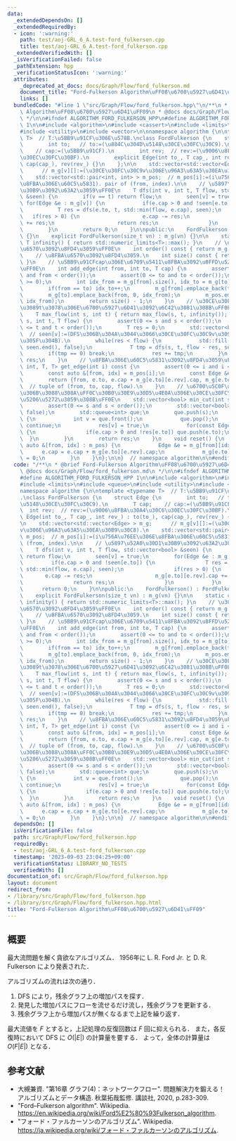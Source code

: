 ```yaml
---
data:
  _extendedDependsOn: []
  _extendedRequiredBy:
  - icon: ':warning:'
    path: test/aoj-GRL_6_A.test-ford_fulkerson.cpp
    title: test/aoj-GRL_6_A.test-ford_fulkerson.cpp
  _extendedVerifiedWith: []
  _isVerificationFailed: false
  _pathExtension: hpp
  _verificationStatusIcon: ':warning:'
  attributes:
    _deprecated_at_docs: docs/Graph/Flow/ford_fulkerson.md
    document_title: "Ford-Fulkerson Algorithm\uFF08\u6700\u5927\u6D41\uFF09"
    links: []
  bundledCode: "#line 1 \"src/Graph/Flow/ford_fulkerson.hpp\"\n/**\n * @brief Ford-Fulkerson\
    \ Algorithm\uFF08\u6700\u5927\u6D41\uFF09\n * @docs docs/Graph/Flow/ford_fulkerson.md\n\
    \ */\n\n#ifndef ALGORITHM_FORD_FULKERSON_HPP\n#define ALGORITHM_FORD_FULKERSON_HPP\
    \ 1\n\n#include <algorithm>\n#include <cassert>\n#include <limits>\n#include <queue>\n\
    #include <utility>\n#include <vector>\n\nnamespace algorithm {\n\ntemplate <typename\
    \ T>  // T:\u5BB9\u91CF\u306E\u578B.\nclass FordFulkerson {\n    struct Edge {\n\
    \        int to;   // to:=(\u884C\u304D\u5148\u30CE\u30FC\u30C9).\n        T cap;\
    \    // cap:=(\u5BB9\u91CF).\n        int rev;  // rev:=(\u9006\u8FBA\u30A4\u30C6\
    \u30EC\u30FC\u30BF).\n        explicit Edge(int to_, T cap_, int rev_) : to(to_),\
    \ cap(cap_), rev(rev_) {}\n    };\n\n    std::vector<std::vector<Edge> > m_g;\
    \      // m_g[v][]:=(\u30CE\u30FC\u30C9v\u306E\u96A3\u63A5\u30EA\u30B9\u30C8).\n\
    \    std::vector<std::pair<int, int> > m_pos;  // m_pos[i]:=(i\u756A\u76EE\u306E\
    \u8FBA\u306E\u60C5\u5831). pair of (from, index).\n\n    // \u5897\u52A0\u30D1\
    \u30B9\u3092\u63A2\u3059\uFF0E\n    T dfs(int v, int t, T flow, std::vector<bool>\
    \ &seen) {\n        if(v == t) return flow;\n        seen[v] = true;\n       \
    \ for(Edge &e : m_g[v]) {\n            if(e.cap > 0 and !seen[e.to]) {\n     \
    \           T res = dfs(e.to, t, std::min(flow, e.cap), seen);\n             \
    \   if(res > 0) {\n                    e.cap -= res;\n                    m_g[e.to][e.rev].cap\
    \ += res;\n                    return res;\n                }\n            }\n\
    \        }\n        return 0;\n    }\n\npublic:\n    FordFulkerson() : FordFulkerson(0)\
    \ {}\n    explicit FordFulkerson(size_t vn) : m_g(vn) {}\n\n    static constexpr\
    \ T infinity() { return std::numeric_limits<T>::max(); }\n    // \u30CE\u30FC\u30C9\
    \u6570\u3092\u8FD4\u3059\uFF0E\n    int order() const { return m_g.size(); }\n\
    \    // \u8FBA\u6570\u3092\u8FD4\u3059.\n    int size() const { return m_pos.size();\
    \ }\n    // \u5BB9\u91CFcap\u306E\u6709\u5411\u8FBA\u3092\u8FFD\u52A0\u3059\u308B\
    \uFF0E\n    int add_edge(int from, int to, T cap) {\n        assert(0 <= from\
    \ and from < order());\n        assert(0 <= to and to < order());\n        assert(cap\
    \ >= 0);\n        int idx_from = m_g[from].size(), idx_to = m_g[to].size();\n\
    \        if(from == to) idx_to++;\n        m_g[from].emplace_back(to, cap, idx_to);\n\
    \        m_g[to].emplace_back(from, 0, idx_from);\n        m_pos.emplace_back(from,\
    \ idx_from);\n        return size() - 1;\n    }\n    // \u30CE\u30FC\u30C9s\u304B\
    \u3089t\u3078\u306E\u6700\u5927\u6D41\u3092\u6C42\u3081\u308B\uFF0EO(F*|E|).\n\
    \    T max_flow(int s, int t) { return max_flow(s, t, infinity()); }\n    T max_flow(int\
    \ s, int t, T flow) {\n        assert(0 <= s and s < order());\n        assert(0\
    \ <= t and t < order());\n        T res = 0;\n        std::vector<bool> seen(order());\
    \  // seen[v]:=(DFS\u306B\u304A\u3044\u3066\u30CE\u30FC\u30C9v\u3092\u8ABF\u3079\
    \u305F\u304B).\n        while(res < flow) {\n            std::fill(seen.begin(),\
    \ seen.end(), false);\n            T tmp = dfs(s, t, flow - res, seen);\n    \
    \        if(tmp == 0) break;\n            res += tmp;\n        }\n        return\
    \ res;\n    }\n    // \u8FBA\u306E\u60C5\u5831\u3092\u8FD4\u3059\uFF0E\n    std::tuple<int,\
    \ int, T, T> get_edge(int i) const {\n        assert(0 <= i and i < size());\n\
    \        const auto &[from, idx] = m_pos[i];\n        const Edge &e = m_g[from][idx];\n\
    \        return {from, e.to, e.cap + m_g[e.to][e.rev].cap, m_g[e.to][e.rev].cap};\
    \  // tuple of (from, to, cap, flow).\n    }\n    // \u6700\u5C0F\u30AB\u30C3\u30C8\
    \u306B\u3088\u308A\uFF0C\u30B0\u30E9\u30D5\u4E0A\u306E\u30CE\u30FC\u30C9\u3092\
    \u5206\u5272\u3059\u308B\uFF0E\n    std::vector<bool> min_cut(int s) const {\n\
    \        assert(0 <= s and s < order());\n        std::vector<bool> res(order(),\
    \ false);\n        std::queue<int> que;\n        que.push(s);\n        while(!que.empty())\
    \ {\n            int v = que.front();\n            que.pop();\n            if(res[v])\
    \ continue;\n            res[v] = true;\n            for(const Edge &e : m_g[v])\
    \ {\n                if(e.cap > 0 and !res[e.to]) que.push(e.to);\n          \
    \  }\n        }\n        return res;\n    }\n    void reset() {\n        for(const\
    \ auto &[from, idx] : m_pos) {\n            Edge &e = m_g[from][idx];\n      \
    \      e.cap = e.cap + m_g[e.to][e.rev].cap;\n            m_g[e.to][e.rev].cap\
    \ = 0;\n        }\n    }\n};\n\n}  // namespace algorithm\n\n#endif\n"
  code: "/**\n * @brief Ford-Fulkerson Algorithm\uFF08\u6700\u5927\u6D41\uFF09\n *\
    \ @docs docs/Graph/Flow/ford_fulkerson.md\n */\n\n#ifndef ALGORITHM_FORD_FULKERSON_HPP\n\
    #define ALGORITHM_FORD_FULKERSON_HPP 1\n\n#include <algorithm>\n#include <cassert>\n\
    #include <limits>\n#include <queue>\n#include <utility>\n#include <vector>\n\n\
    namespace algorithm {\n\ntemplate <typename T>  // T:\u5BB9\u91CF\u306E\u578B\
    .\nclass FordFulkerson {\n    struct Edge {\n        int to;   // to:=(\u884C\u304D\
    \u5148\u30CE\u30FC\u30C9).\n        T cap;    // cap:=(\u5BB9\u91CF).\n      \
    \  int rev;  // rev:=(\u9006\u8FBA\u30A4\u30C6\u30EC\u30FC\u30BF).\n        explicit\
    \ Edge(int to_, T cap_, int rev_) : to(to_), cap(cap_), rev(rev_) {}\n    };\n\
    \n    std::vector<std::vector<Edge> > m_g;      // m_g[v][]:=(\u30CE\u30FC\u30C9\
    v\u306E\u96A3\u63A5\u30EA\u30B9\u30C8).\n    std::vector<std::pair<int, int> >\
    \ m_pos;  // m_pos[i]:=(i\u756A\u76EE\u306E\u8FBA\u306E\u60C5\u5831). pair of\
    \ (from, index).\n\n    // \u5897\u52A0\u30D1\u30B9\u3092\u63A2\u3059\uFF0E\n\
    \    T dfs(int v, int t, T flow, std::vector<bool> &seen) {\n        if(v == t)\
    \ return flow;\n        seen[v] = true;\n        for(Edge &e : m_g[v]) {\n   \
    \         if(e.cap > 0 and !seen[e.to]) {\n                T res = dfs(e.to, t,\
    \ std::min(flow, e.cap), seen);\n                if(res > 0) {\n             \
    \       e.cap -= res;\n                    m_g[e.to][e.rev].cap += res;\n    \
    \                return res;\n                }\n            }\n        }\n  \
    \      return 0;\n    }\n\npublic:\n    FordFulkerson() : FordFulkerson(0) {}\n\
    \    explicit FordFulkerson(size_t vn) : m_g(vn) {}\n\n    static constexpr T\
    \ infinity() { return std::numeric_limits<T>::max(); }\n    // \u30CE\u30FC\u30C9\
    \u6570\u3092\u8FD4\u3059\uFF0E\n    int order() const { return m_g.size(); }\n\
    \    // \u8FBA\u6570\u3092\u8FD4\u3059.\n    int size() const { return m_pos.size();\
    \ }\n    // \u5BB9\u91CFcap\u306E\u6709\u5411\u8FBA\u3092\u8FFD\u52A0\u3059\u308B\
    \uFF0E\n    int add_edge(int from, int to, T cap) {\n        assert(0 <= from\
    \ and from < order());\n        assert(0 <= to and to < order());\n        assert(cap\
    \ >= 0);\n        int idx_from = m_g[from].size(), idx_to = m_g[to].size();\n\
    \        if(from == to) idx_to++;\n        m_g[from].emplace_back(to, cap, idx_to);\n\
    \        m_g[to].emplace_back(from, 0, idx_from);\n        m_pos.emplace_back(from,\
    \ idx_from);\n        return size() - 1;\n    }\n    // \u30CE\u30FC\u30C9s\u304B\
    \u3089t\u3078\u306E\u6700\u5927\u6D41\u3092\u6C42\u3081\u308B\uFF0EO(F*|E|).\n\
    \    T max_flow(int s, int t) { return max_flow(s, t, infinity()); }\n    T max_flow(int\
    \ s, int t, T flow) {\n        assert(0 <= s and s < order());\n        assert(0\
    \ <= t and t < order());\n        T res = 0;\n        std::vector<bool> seen(order());\
    \  // seen[v]:=(DFS\u306B\u304A\u3044\u3066\u30CE\u30FC\u30C9v\u3092\u8ABF\u3079\
    \u305F\u304B).\n        while(res < flow) {\n            std::fill(seen.begin(),\
    \ seen.end(), false);\n            T tmp = dfs(s, t, flow - res, seen);\n    \
    \        if(tmp == 0) break;\n            res += tmp;\n        }\n        return\
    \ res;\n    }\n    // \u8FBA\u306E\u60C5\u5831\u3092\u8FD4\u3059\uFF0E\n    std::tuple<int,\
    \ int, T, T> get_edge(int i) const {\n        assert(0 <= i and i < size());\n\
    \        const auto &[from, idx] = m_pos[i];\n        const Edge &e = m_g[from][idx];\n\
    \        return {from, e.to, e.cap + m_g[e.to][e.rev].cap, m_g[e.to][e.rev].cap};\
    \  // tuple of (from, to, cap, flow).\n    }\n    // \u6700\u5C0F\u30AB\u30C3\u30C8\
    \u306B\u3088\u308A\uFF0C\u30B0\u30E9\u30D5\u4E0A\u306E\u30CE\u30FC\u30C9\u3092\
    \u5206\u5272\u3059\u308B\uFF0E\n    std::vector<bool> min_cut(int s) const {\n\
    \        assert(0 <= s and s < order());\n        std::vector<bool> res(order(),\
    \ false);\n        std::queue<int> que;\n        que.push(s);\n        while(!que.empty())\
    \ {\n            int v = que.front();\n            que.pop();\n            if(res[v])\
    \ continue;\n            res[v] = true;\n            for(const Edge &e : m_g[v])\
    \ {\n                if(e.cap > 0 and !res[e.to]) que.push(e.to);\n          \
    \  }\n        }\n        return res;\n    }\n    void reset() {\n        for(const\
    \ auto &[from, idx] : m_pos) {\n            Edge &e = m_g[from][idx];\n      \
    \      e.cap = e.cap + m_g[e.to][e.rev].cap;\n            m_g[e.to][e.rev].cap\
    \ = 0;\n        }\n    }\n};\n\n}  // namespace algorithm\n\n#endif\n"
  dependsOn: []
  isVerificationFile: false
  path: src/Graph/Flow/ford_fulkerson.hpp
  requiredBy:
  - test/aoj-GRL_6_A.test-ford_fulkerson.cpp
  timestamp: '2023-09-03 23:04:25+09:00'
  verificationStatus: LIBRARY_NO_TESTS
  verifiedWith: []
documentation_of: src/Graph/Flow/ford_fulkerson.hpp
layout: document
redirect_from:
- /library/src/Graph/Flow/ford_fulkerson.hpp
- /library/src/Graph/Flow/ford_fulkerson.hpp.html
title: "Ford-Fulkerson Algorithm\uFF08\u6700\u5927\u6D41\uFF09"
---
```

## 概要

最大流問題を解く貪欲なアルゴリズム．
1956年に L. R. Ford Jr. と D. R. Fulkerson により発表された．

アルゴリズムの流れは次の通り．

1. DFS により，残余グラフ上の増加パスを探す．
1. 発見した増加パスにフローを流せるだけ流し，残余グラフを更新する．
1. 残余グラフ上から増加パスが無くなるまで上記を繰り返す．

最大流値を $F$ とすると，上記処理の反復回数は $F$ 回に抑えられる．
また，各反復時において DFS に $O(|E|)$ の計算量を要する．
よって，全体の計算量は $O(F|E|)$ となる．


## 参考文献

- 大槻兼資. "第16章 グラフ(4)：ネットワークフロー". 問題解決力を鍛える！ アルゴリズムとデータ構造. 秋葉拓哉監修. 講談社, 2020, p.283-309. 
- "Ford–Fulkerson algorithm". Wikipedia. <https://en.wikipedia.org/wiki/Ford%E2%80%93Fulkerson_algorithm>.
- "フォード・ファルカーソンのアルゴリズム". Wikipedia. <https://ja.wikipedia.org/wiki/フォード・ファルカーソンのアルゴリズム>.
